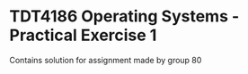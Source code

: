 # TDT4186 Operating Systems - Practical Exercise 1

Contains solution for assignment made by group 80
